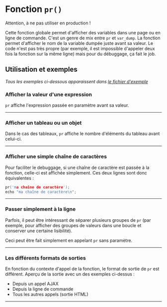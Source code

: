 # Fonction `pr()`

Attention, à ne pas utiliser en production !

Cette fonction globale permet d'afficher des variables dans une page ou en ligne de commande. C'est un genre de mix entre `pr` et `var_dump`.
La fonction permet d'afficher le nom de la variable dumpée juste avant sa valeur.
Le code n'est pas très propre (par exemple, il est impossible d'appeler deux fois la fonction sur la même ligne) mais pour du débuggage, ça fait le job.

## Utilisation et exemples

*Tous les exemples ci-dessous apparaissent dans [le fichier d'exemple](exemple.php)*

### Afficher la valeur d'une expression

`pr` affiche l'expression passée en paramètre avant sa valeur.

---

### Afficher un tableau ou un objet

Dans le cas des tableaux, `pr` affiche le nombre d'éléments du tableau avant celui-ci.

---

### Afficher une simple chaîne de caractères

Pour faciliter le debuggage, si une chaîne de caractère est passée à la fonction, celle-ci est affichée simplement.
Ces deux lignes sont donc équivalentes :

```c
pr('ma chaîne de caractère');
echo "ma chaîne de caractère\n";
```


---

### Passer simplement à la ligne

Parfois, il peut être intéressant de séparer plusieurs groupes de `pr` (par exemple, pour afficher des groupes de valeurs dans une boucle et conserver une certaine lisibilité).

Ceci peut être fait simplement en appelant `pr` sans paramètre.

---

### Les différents formats de sorties

En fonction du contexte d'appel de la fonction, le format de sortie de `pr` est différent.
Aperçu de la sortie avec un des exemples ci-dessus :

- Depuis un appel AJAX
- Depuis la ligne de commande
- Tous les autres appels (sortie HTML)

---
